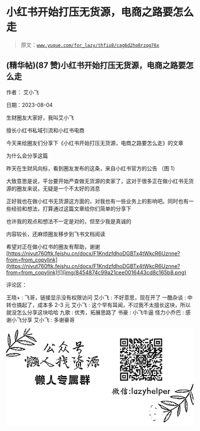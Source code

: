 # 小红书开始打压无货源，电商之路要怎么走

> 原文：[`www.yuque.com/for_lazy/thfiu8/cag6d2ho8rzqg76x`](https://www.yuque.com/for_lazy/thfiu8/cag6d2ho8rzqg76x)



## (精华帖)(87 赞)小红书开始打压无货源，电商之路要怎么走 

作者： 艾小飞 

日期：2023-08-04 

生财圈友大家好，我叫艾小飞 

擅长小红书私域引流和小红书电商 

今天来给圈友们分享下《小红书开始打压无货源，电商之路要怎么走》的文章 

为什么会分享这篇 

昨天在生财风向标，看到圈友发布的这条，来自小红书官方的公告 （图 1） 

大致意思是说，平台要开始严查做无货源的卖家了，这对于很多正在做小红书无货源的圈友来说，无疑是一个不太好的消息 

正好我也在做小红书无货源这方面的，对我也有一些业务上的影响吧。同时也有一些经验和想法，打算通过这篇文章给你们简单的分享下 

也许我的观点和想法不一定是对的，但至少我是真诚的 

内容较长，还麻烦圈友移步到飞书文档阅读 

希望对正在做小红书的圈友有帮助，谢谢[https://nivut760ftk.feishu.cn/docx/F1KndzfdhoDGBTx4tWkcR6Uznne?from=from_copylink](https://nivut760ftk.feishu.cn/docx/F1KndzfdhoDGBTx4tWkcR6Uznne?from=from_copylink)![](img/8454874c99a21cee0016443cd8c165b8.png)  

评论区： 

王晓+ : 飞哥，链接显示没有权限访问 艾小飞 : 不好意思，现在开了 一酷杂谈 : 中转仓搞起了，成本多 2-3 元 艾小飞 : 这个早有耳闻，不过我不太擅长这块，所以就没怎么分享这块哈哈 九歌 : 优秀，拓展思路了 书豪 : 小飞牛逼 怪力小乔巴 : 感谢小飞分享 艾小飞 : 多谢豪哥 

![](img/894d30a529e7c37bcd3392323c99941c.png)  
